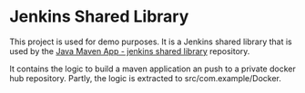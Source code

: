# Jenkins Shared Library

This project is used for demo purposes. It is a Jenkins shared library that is used by the [Java Maven App - jenkins shared library](https://github.com/kvn-31/twn_java-maven-app/tree/jenkins-shared-lib) repository.

It contains the logic to build a maven application an push to a private docker hub repository. 
Partly, the logic is extracted to src/com.example/Docker.
